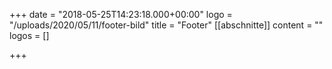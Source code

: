 +++
date = "2018-05-25T14:23:18.000+00:00"
logo = "/uploads/2020/05/11/footer-bild"
title = "Footer"
[[abschnitte]]
content = ""
logos = []

+++
